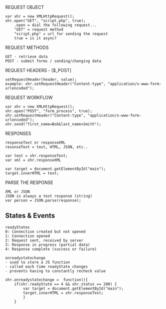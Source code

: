 REQUEST OBJECT

    var xhr = new XMLHttpRequest();
    xhr.open("GET", "script.php", true);
        .open = dial the following request...
        "GET" = request method
        "script.php" = url for sending the request
        true = is it async?

REQUEST METHODS

    GET - retrieve data
    POST - submit forms / sending/changing data

REQUEST HEADERS - [$_POST]

    setRequestHeader(header, value);
    example: xhr.setRequestHeader("Content-type", "application/x-www-form-urlencoded");

REQUEST WORKFLOW

    var xhr = new XMLHttpRequest();
    xhr.open("POST", "form_process", true);
    xhr.setRequestHeader("Content-type", "application/x-www-form-urlencoded");
    xhr.send("first_name=Bob&last_name=Smith");

RESPONSES
    
    responseText or responseXML
    resonseText = text, HTML, JSON, etc..
    
    var text = xhr.responseText;
    var xml = xhr.responseXML
    
    var target = document.getElementById("main");
    target.innerHTML = text;
    
 PARSE THE RESPONSE
 
    XML or JSON
    JSON is always a text response (string)
    var person = JSON.parse(response);


## States & Events
    readyStates
    0: Connection created but not opened 
    1: Connection opened
    2: Request sent, received by server
    3: Response in progress (partial data)
    4: Response complete (success or failure)
    
    onreadystatechange
    - used to store a JS function
    - called each time readyState changes
    - prevents having to constantly recheck value
    
    xhr.onreadystatechange =  function(){
        if(xhr.readyState == 4 && xhr.status == 200) {
            var target = document.getElementById("main");
            target.innerHTML = xhr.responseText;
            }
        }
        
 